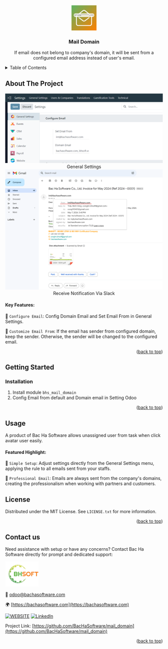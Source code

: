 
<a name="readme-top"></a>

<!-- PROJECT DETAILS -->
<br />
<div align="center">
  <a href="https://github.com/BacHaSoftware/mail_domain">
    <img src="/bhs_mail_domain/static/description/icon.png" alt="Logo" width="80" height="80">
  </a>

  <h3 align="center">Mail Domain</h3>

  <p align="center">
    If email does not belong to company's domain, it will be sent from a configured email address instead of user's email.
  </p>
</div>



<!-- TABLE OF CONTENTS -->
<details>
  <summary>Table of Contents</summary>
  <ol>
    <li>
      <a href="#about-the-project">About The Project</a>
    </li>
    <li>
      <a href="#getting-started">Getting Started</a>
      <ul>
        <!--<li><a href="#prerequisites">Prerequisites</a></li>-->
        <li><a href="#installation">Installation</a></li>
      </ul>
    </li>
    <li><a href="#usage">Usage</a></li>
    <li><a href="#license">License</a></li>
    <li><a href="#contact-us">Contact us</a></li>
  </ol>
</details>



<!-- ABOUT THE PROJECT -->
## About The Project

<div align="left">
  <a href="https://github.com/BacHaSoftware/mail_domain">
    <img src="/bhs_mail_domain/static/description/imgs/screen/settings.png" alt="Setting">
  </a>
<div align="center">General Settings</div> 
</div>

<div align="left">
  <a href="https://github.com/BacHaSoftware/mail_domain">
    <img src="/bhs_mail_domain/static/description/imgs/screen/email.png" alt="Setting">
  </a>
<div align="center">Receive Notification Via Slack</div> 
</div>

#### Key Features:

🌟 <code>Configure Email</code>: Config Domain Email and Set Email From in General Settings.

🌟 <code>Customize Email From</code>: If the email has sender from configured domain, keep the sender. Otherwise, the sender will be changed to the configured email.

<p align="right">(<a href="#readme-top">back to top</a>)</p>


<!-- GETTING STARTED -->
## Getting Started

<!-- PREREQUISTES  
### Prerequisites

This module needs the Python library <code>slackclient</code>, <code>html-slacker</code>, otherwise it cannot be installed and used. Install them through the command
  ```sh
  sudo pip3 install slackclient
  sudo pip3 install html-slacker
  ```
-->

### Installation

1. Install module  <code>bhs_mail_domain</code>
2. Config Email from default and Domain email in Setting Odoo

<p align="right">(<a href="#readme-top">back to top</a>)</p>

<!-- USAGE EXAMPLES -->
## Usage

A product of Bac Ha Software allows unassigned user from task when click avatar user easily.

#### Featured Highlight:

🌟 <code>Simple Setup</code>: Adjust settings directly from the General Settings menu, applying the rule to all emails sent from your staffs.

🌟 <code>Professional Email</code>: Emails are always sent from the company's domains, creating the professionalism when working with partners and customers.


<!-- LICENSE -->
## License

Distributed under the MIT License. See `LICENSE.txt` for more information.

<p align="right">(<a href="#readme-top">back to top</a>)</p>



<!-- CONTACT US-->
## Contact us
Need assistance with setup or have any concerns? Contact Bac Ha Software directly for prompt and dedicated support:
<div align="left">
  <a href="https://github.com/BacHaSoftware">
    <img src="/bhs_mail_domain/static/description/imgs/logo.png" alt="Logo" height="80">
  </a>
</div>

📨 odoo@bachasoftware.com

🌍 [https://bachasoftware.com](https://bachasoftware.com)

[![WEBSITE][website-shield]][website-url] [![LinkedIn][linkedin-shield]][linkedin-url]

Project Link: [https://github.com/BacHaSoftware/mail_domain](https://github.com/BacHaSoftware/mail_domain)


<p align="right">(<a href="#readme-top">back to top</a>)</p>



<!-- MARKDOWN LINKS & IMAGES -->
<!-- https://www.markdownguide.org/basic-syntax/#reference-style-links -->
[license-url]: https://github.com/BacHaSoftware/mail_domain/blob/17.0/LICENSE.txt
[linkedin-shield]: https://img.shields.io/badge/-LinkedIn-black.svg?style=for-the-badge&logo=linkedin&colorB=555
[linkedin-url]: https://www.linkedin.com/company/bac-ha-software
[website-shield]: https://img.shields.io/badge/-website-black.svg?style=for-the-badge&logo=website&colorB=555
[website-url]: https://bachasoftware.com